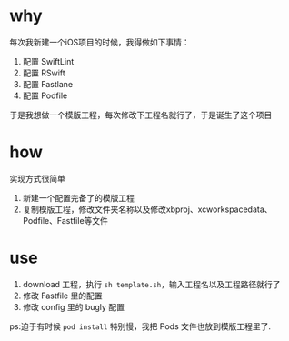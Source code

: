 # why
每次我新建一个iOS项目的时候，我得做如下事情：
1. 配置 SwiftLint
2. 配置 RSwift
3. 配置 Fastlane
4. 配置 Podfile
   
于是我想做一个模版工程，每次修改下工程名就行了，于是诞生了这个项目

# how
实现方式很简单
1. 新建一个配置完备了的模版工程
2. 复制模版工程，修改文件夹名称以及修改xbproj、xcworkspacedata、Podfile、Fastfile等文件

# use
1. download 工程，执行 `sh template.sh`，输入工程名以及工程路径就行了
2. 修改 Fastfile 里的配置
3. 修改 config 里的 bugly 配置


ps:迫于有时候 `pod install` 特别慢，我把 Pods 文件也放到模版工程里了.